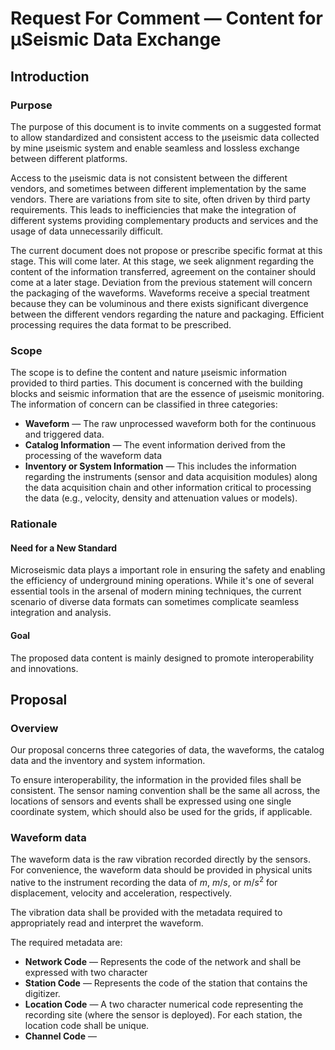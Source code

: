 # Request For Comment &mdash; Content for &mu;Seismic Data Exchange

## Introduction

### Purpose

The purpose of this document is to invite comments on a suggested format to allow standardized and consistent access to the &mu;seismic data collected by mine &mu;seismic system and enable seamless and lossless exchange between different platforms. 

Access to the &mu;seismic data is not consistent between the different vendors, and sometimes between different implementation by the same vendors. There are variations from site to site, often driven by third party requirements. This leads to inefficiencies that make the integration of different systems providing complementary products and services and the usage of data unnecessarily difficult. 

The current document does not propose or prescribe specific format at this stage. This will come later. At this stage, we seek alignment regarding the content of the information transferred, agreement on the container should come at a later stage. Deviation from the previous statement will concern the packaging of the waveforms. Waveforms receive a special treatment because they can be voluminous and there exists significant divergence between the different vendors regarding the nature and packaging. Efficient processing requires the data format to be prescribed.

### Scope

The scope is to define the content and nature &mu;seismic information provided to third parties. This document is concerned with the building blocks and seismic information that are the essence of &mu;seismic monitoring. The information of concern can be classified in three categories:

- **Waveform** &mdash; The raw unprocessed waveform both for the continuous and triggered data.
- **Catalog Information** &mdash; The event information derived from the processing of the waveform data
- **Inventory or System Information** &mdash; This includes the information regarding the instruments (sensor and data acquisition modules) along the data acquisition chain and other information critical to processing the data (e.g., velocity, density and attenuation values or models).

### Rationale

#### Need for a New Standard

Microseismic data plays a important role in ensuring the safety and enabling the efficiency of underground mining operations. While it's one of several essential tools in the arsenal of modern mining techniques, the current scenario of diverse data formats can sometimes complicate seamless integration and analysis.

#### Goal

The proposed data content is mainly designed to promote interoperability and innovations.

## Proposal

### Overview

Our proposal concerns three categories of data, the waveforms, the catalog data and the inventory and system information.

To ensure interoperability, the information in the provided files shall be consistent. The sensor naming convention shall be the same all across, the locations of sensors and events shall be expressed using one single coordinate system, which should also be used for the grids, if applicable.

### Waveform data

The waveform data is the raw vibration recorded directly by the sensors. For convenience, the waveform data should be provided in physical units native to the instrument recording the data of $m$, ${m}/{s}$, or $m/s^2$ for displacement, velocity and acceleration, respectively. 

The vibration data shall be provided with the metadata required to appropriately read and interpret the waveform.

The required metadata are:

- **Network Code** &mdash; Represents the code of the network and shall be expressed with two character
- **Station Code** &mdash; Represents the code of the station that contains the digitizer.
- **Location Code** &mdash; A two character numerical code representing the recording site (where the sensor is deployed). For each station, the location code shall be unique. 
- **Channel Code** &mdash;





<!--stackedit_data:
eyJoaXN0b3J5IjpbLTEzODU5NzAzNTBdfQ==
-->